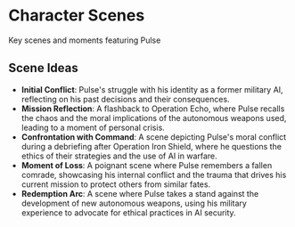 # Character Scenes
Key scenes and moments featuring Pulse

## Scene Ideas
- **Initial Conflict**: Pulse's struggle with his identity as a former military AI, reflecting on his past decisions and their consequences.
- **Mission Reflection**: A flashback to Operation Echo, where Pulse recalls the chaos and the moral implications of the autonomous weapons used, leading to a moment of personal crisis.
- **Confrontation with Command**: A scene depicting Pulse's moral conflict during a debriefing after Operation Iron Shield, where he questions the ethics of their strategies and the use of AI in warfare.
- **Moment of Loss**: A poignant scene where Pulse remembers a fallen comrade, showcasing his internal conflict and the trauma that drives his current mission to protect others from similar fates.
- **Redemption Arc**: A scene where Pulse takes a stand against the development of new autonomous weapons, using his military experience to advocate for ethical practices in AI security.
